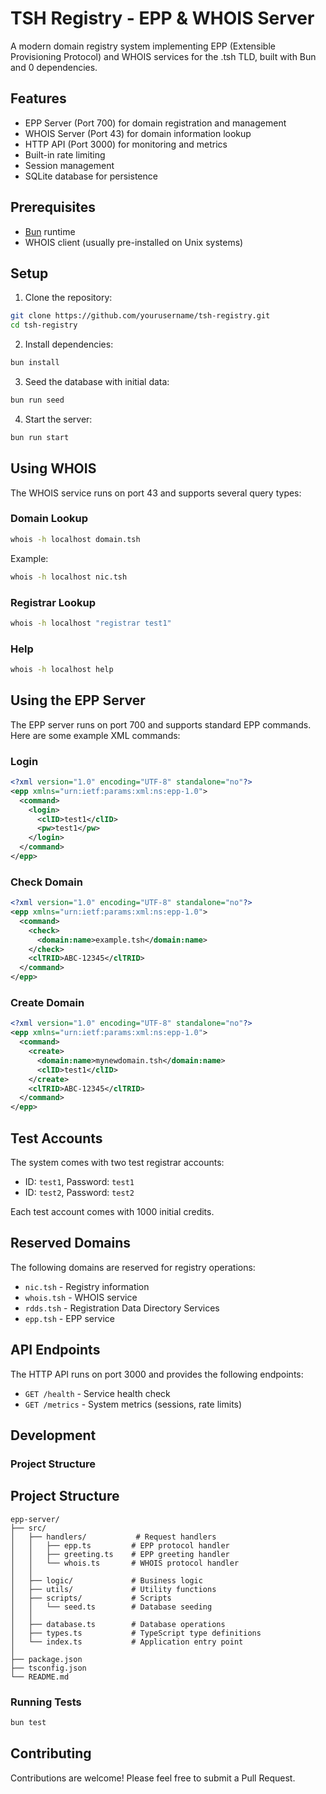 # TSH Registry - EPP & WHOIS Server

A modern domain registry system implementing EPP (Extensible Provisioning Protocol) and WHOIS services for the .tsh TLD, built with Bun and 0 dependencies.

## Features

- EPP Server (Port 700) for domain registration and management
- WHOIS Server (Port 43) for domain information lookup
- HTTP API (Port 3000) for monitoring and metrics
- Built-in rate limiting
- Session management
- SQLite database for persistence

## Prerequisites

- [Bun](https://bun.sh) runtime
- WHOIS client (usually pre-installed on Unix systems)

## Setup

1. Clone the repository:
```bash
git clone https://github.com/yourusername/tsh-registry.git
cd tsh-registry
```

2. Install dependencies:
```bash
bun install
```

3. Seed the database with initial data:
```bash
bun run seed
```

4. Start the server:
```bash
bun run start
```

## Using WHOIS

The WHOIS service runs on port 43 and supports several query types:

### Domain Lookup
```bash
whois -h localhost domain.tsh
```

Example:
```bash
whois -h localhost nic.tsh
```

### Registrar Lookup
```bash
whois -h localhost "registrar test1"
```

### Help
```bash
whois -h localhost help
```

## Using the EPP Server

The EPP server runs on port 700 and supports standard EPP commands. Here are some example XML commands:

### Login
```xml
<?xml version="1.0" encoding="UTF-8" standalone="no"?>
<epp xmlns="urn:ietf:params:xml:ns:epp-1.0">
  <command>
    <login>
      <clID>test1</clID>
      <pw>test1</pw>
    </login>
  </command>
</epp>
```

### Check Domain
```xml
<?xml version="1.0" encoding="UTF-8" standalone="no"?>
<epp xmlns="urn:ietf:params:xml:ns:epp-1.0">
  <command>
    <check>
      <domain:name>example.tsh</domain:name>
    </check>
    <clTRID>ABC-12345</clTRID>
  </command>
</epp>
```

### Create Domain
```xml
<?xml version="1.0" encoding="UTF-8" standalone="no"?>
<epp xmlns="urn:ietf:params:xml:ns:epp-1.0">
  <command>
    <create>
      <domain:name>mynewdomain.tsh</domain:name>
      <clID>test1</clID>
    </create>
    <clTRID>ABC-12345</clTRID>
  </command>
</epp>
```

## Test Accounts

The system comes with two test registrar accounts:

- ID: `test1`, Password: `test1`
- ID: `test2`, Password: `test2`

Each test account comes with 1000 initial credits.

## Reserved Domains

The following domains are reserved for registry operations:

- `nic.tsh` - Registry information
- `whois.tsh` - WHOIS service
- `rdds.tsh` - Registration Data Directory Services
- `epp.tsh` - EPP service

## API Endpoints

The HTTP API runs on port 3000 and provides the following endpoints:

- `GET /health` - Service health check
- `GET /metrics` - System metrics (sessions, rate limits)

## Development

### Project Structure

## Project Structure

```
epp-server/
├── src/
│   ├── handlers/           # Request handlers
│   │   ├── epp.ts         # EPP protocol handler
│   │   ├── greeting.ts    # EPP greeting handler
│   │   └── whois.ts       # WHOIS protocol handler
│   │
│   ├── logic/             # Business logic
│   ├── utils/             # Utility functions
│   ├── scripts/           # Scripts
│   │   └── seed.ts        # Database seeding
│   │
│   ├── database.ts        # Database operations
│   ├── types.ts           # TypeScript type definitions
│   └── index.ts           # Application entry point
│
├── package.json
├── tsconfig.json
└── README.md
```

### Running Tests

```bash
bun test
```

## Contributing

Contributions are welcome! Please feel free to submit a Pull Request.
